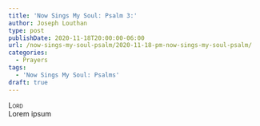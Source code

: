 ```yaml
---
title: 'Now Sings My Soul: Psalm 3:'
author: Joseph Louthan
type: post
publishDate: 2020-11-18T20:00:00-06:00
url: /now-sings-my-soul-psalm/2020-11-18-pm-now-sings-my-soul-psalm/
categories:
  - Prayers
tags:
  - 'Now Sings My Soul: Psalms'
draft: true
---
```


</pre>
<div style="font-variant: small-caps;">Lord</div>
Lorem ipsum
</pre>
